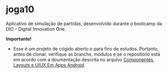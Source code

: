 # joga10
Aplicativo de simulação de partidas, desenvolvido durante o bootcamp da DIO - Digital Innovation One.

__Importante!__

- Esse é um projeto de cógido aberto e para fins de estudos. Portanto, antes de clonar, verifique as branchs, módulos e se o repositório está em acordo com a doumentação descrita no arquivo [Componentes, Layouts e UIUX Em Apps Android](https://github.com/rvlyra/joga10/blob/master/Material%20de%20Estudos/Componentes%2C%20Layouts%20e%20UIUX%20Em%20Apps%20Android.odt).